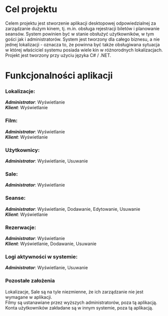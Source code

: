 # Cel projektu
Celem projektu jest stworzenie aplikacji desktopowej odpowiedzialnej za zarządzanie dużym kinem, tj. m.in. obsługa rejestracji biletów i planowanie seansów. System powinien być w stanie obsłużyć użytkowników, w tym gości jak i administratorów. System jest tworzony dla całego biznesu, a nie jednej lokalizacji - oznacza to, że powinna być także obsługiwana sytuacja w której właściciel systemu posiada wiele kin w różnorodnych lokalizacjach.  
Projekt jest tworzony przy użyciu języka C# / .NET.

# Funkcjonalności aplikacji 
### Lokalizacje: 
***Administrator***: Wyświetlanie  
***Klient***: Wyświetlanie
### Film: 
***Administrator***: Wyświetlanie  
***Klient***: Wyświetlanie
### Użytkownicy: 
***Administrator***: Wyświetlanie, Usuwanie
### Sale: 
***Administrator***: Wyświetlanie
### Seanse: 
***Administrator***: Wyświetlanie, Dodawanie, Edytowanie, Usuwanie   
***Klient***: Wyświetlanie
### Rezerwacje: 
***Administrator***: Wyświetlanie  
***Klient***: Wyświetlanie, Dodawanie, Usuwanie
### Logi aktywności w systemie: 
***Administrator***: Wyświetlanie, Usuwanie  

### Pozostałe założenia
Lokalizacje, Sale są na tyle niezmienne, że ich zarządzanie nie jest wymagane w aplikacji.  
Filmy są ustanawiane przez wyższych administratorów, poza tą aplikacją.  
Konta użytkowników zakładane są w innym systemie, poza tą aplikacją.  
